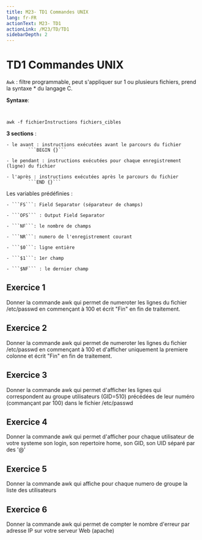```yaml
---
title: M23- TD1 Commandes UNIX
lang: fr-FR
actionText: M23- TD1 
actionLink: /M23/TD/TD1
sidebarDepth: 2	
---
```

# TD1 Commandes UNIX

```Awk```  : filtre programmable, peut s'appliquer sur 1 ou plusieurs fichiers, prend la syntaxe *
du langage C.

**Syntaxe**: 

```awk 'instructions' fichiers_cibles
```		
```cmd | awk 'instructions'
```
```awk -f fichierInstructions fichiers_cibles```

**3 sections** : 
	
    - le avant : instructions exécutées avant le parcours du fichier
			```BEGIN {}```
	
    - le pendant : instructions exécutées pour chaque enregistrement (ligne) du fichier
	
    - l'après : instructions exécutées après le parcours du fichier
			```END {}```

Les variables prédéfinies : 
	
    - ```FS```: Field Separator (séparateur de champs)
	
    - ```OFS``` : Output Field Separator
	
    - ```NF```: le nombre de champs
	
    - ```NR```: numero de l'enregistrement courant
	
    - ```$0```: ligne entière
	
    - ```$1```: 1er champ
	
    - ```$NF``` : le dernier champ



## Exercice 1

Donner la commande awk qui permet de numeroter les lignes du fichier /etc/passwd 
en commençant à 100 et écrit "Fin" en fin de traitement.


## Exercice 2

Donner la commande awk qui permet de numeroter les lignes du fichier /etc/passwd 
en commençant à 100 et d'afficher uniquement la premiere colonne et 
écrit "Fin" en fin de traitement.



## Exercice 3

Donner la commande awk qui permet d'afficher les lignes qui correspondent au groupe 
utilisateurs (GID=510) précédées de leur numéro (commançant par 100) 
dans le fichier /etc/passwd




## Exercice 4

Donner la commande awk qui permet d'afficher pour chaque utilisateur de votre systeme 
son login, son repertoire home, son GID, son UID séparé par des '@'



## Exercice 5

Donner la commande awk qui affiche pour chaque numero de groupe la liste des utilisateurs 




## Exercice 6

Donner la commande awk qui permet de compter le nombre d'erreur par adresse IP
sur votre serveur Web (apache)




